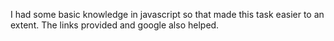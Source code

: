 I had some basic knowledge in javascript so that made this task easier to an extent. The links provided and google also helped.
